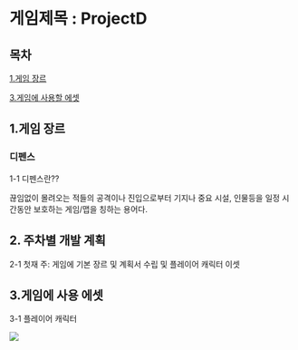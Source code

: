 # 게임제목 : ProjectD
## 목차
[1.게임 장르](#게임-장르)

[3.게임에 사용할 에셋](#게임에-사용할-에셋)

## 1.게임 장르
### 디펜스
1-1 디펜스란??

끊임없이 몰려오는 적들의 공격이나 진입으로부터 기지나 중요 시설, 인물등을 일정 시간동안 보호하는 게임/맵을 칭하는 용어다.

## 2. 주차별 개발 계획
2-1 첫재 주: 게임에 기본 장르 및 계획서 수립 및 플레이어 캐릭터 이셋 

## 3.게임에 사용 에셋
3-1 플레이어 캐릭터

<img src="https://github.com/kimeorua/kimeorua.github.io/blob/main/%ED%94%8C%EB%A0%88%EC%9D%B4%EC%96%B4%20%EC%BA%90%EB%A6%AD%ED%84%B0.PNG?raw=true">
